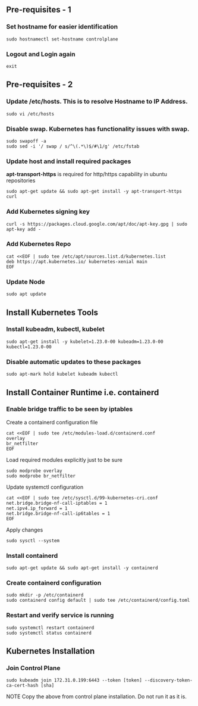
## Pre-requisites - 1
### Set hostname for easier identification
```
sudo hostnamectl set-hostname controlplane
```

### Logout and Login again
```
exit
```

## Pre-requisites - 2
### Update /etc/hosts. This is to resolve Hostname to IP Address.
```
sudo vi /etc/hosts
```

### Disable swap. Kubernetes has functionality issues with swap.
```
sudo swapoff -a
sudo sed -i '/ swap / s/^\(.*\)$/#\1/g' /etc/fstab
```

### Update host and install required packages
**apt-transport-https** is required for http/https capability in ubuntu repositories
```
sudo apt-get update && sudo apt-get install -y apt-transport-https curl
```

###  Add Kubernetes signing key 
```
curl -s https://packages.cloud.google.com/apt/doc/apt-key.gpg | sudo apt-key add -
```

###  Add Kubernetes Repo 
```
cat <<EOF | sudo tee /etc/apt/sources.list.d/kubernetes.list
deb https://apt.kubernetes.io/ kubernetes-xenial main
EOF
```

###  Update Node 
```
sudo apt update
```

## Install Kubernetes Tools
###  Install kubeadm, kubectl, kubelet
```
sudo apt-get install -y kubelet=1.23.0-00 kubeadm=1.23.0-00 kubectl=1.23.0-00
```

### Disable automatic updates to these packages
```
sudo apt-mark hold kubelet kubeadm kubectl
```

## Install Container Runtime i.e. containerd
### Enable bridge traffic to be seen by iptables
Create a containerd configuration file
```
cat <<EOF | sudo tee /etc/modules-load.d/containerd.conf
overlay
br_netfilter
EOF
```
Load required modules explicitly just to be sure
```
sudo modprobe overlay
sudo modprobe br_netfilter
```
Update systemctl configuration
```
cat <<EOF | sudo tee /etc/sysctl.d/99-kubernetes-cri.conf
net.bridge.bridge-nf-call-iptables = 1
net.ipv4.ip_forward = 1
net.bridge.bridge-nf-call-ip6tables = 1
EOF
```
Apply changes
```
sudo sysctl --system
```

### Install containerd
```
sudo apt-get update && sudo apt-get install -y containerd
```

### Create containerd configuration
```
sudo mkdir -p /etc/containerd
sudo containerd config default | sudo tee /etc/containerd/config.toml
```

### Restart and verify service is running
```
sudo systemctl restart containerd
sudo systemctl status containerd
```

## Kubernetes Installation
### Join Control Plane
```
sudo kubeadm join 172.31.0.199:6443 --token [token] --discovery-token-ca-cert-hash [sha]
```
NOTE Copy the above from control plane installation. Do not run it as it is.
